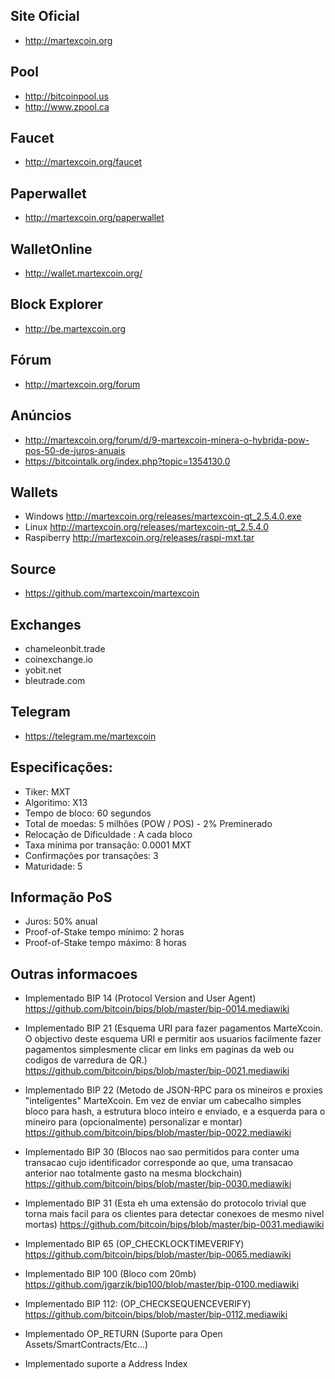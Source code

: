 Site Oficial
------------
- http://martexcoin.org

Pool
----
- http://bitcoinpool.us
- http://www.zpool.ca

Faucet
------
- http://martexcoin.org/faucet

Paperwallet
-----------
- http://martexcoin.org/paperwallet

WalletOnline
------------
- http://wallet.martexcoin.org/

Block Explorer
--------------
- http://be.martexcoin.org

Fórum
-----
- http://martexcoin.org/forum

Anúncios
--------
- http://martexcoin.org/forum/d/9-martexcoin-minera-o-hybrida-pow-pos-50-de-juros-anuais
- https://bitcointalk.org/index.php?topic=1354130.0

Wallets
-------
- Windows http://martexcoin.org/releases/martexcoin-qt_2.5.4.0.exe
- Linux http://martexcoin.org/releases/martexcoin-qt_2.5.4.0
- Raspiberry http://martexcoin.org/releases/raspi-mxt.tar

Source
------
- https://github.com/martexcoin/martexcoin

Exchanges
---------
- chameleonbit.trade
- coinexchange.io
- yobit.net
- bleutrade.com 

Telegram
--------
- https://telegram.me/martexcoin

Especificações:
---------------
- Tiker: MXT
- Algoritimo: X13
- Tempo de bloco: 60 segundos
- Total de moedas: 5 milhões (POW / POS) - 2% Preminerado
- Relocação de Dificuldade : A cada bloco
- Taxa mínima por transação: 0.0001 MXT
- Confirmações por transações: 3
- Maturidade: 5

Informação PoS
--------------
- Juros: 50% anual
- Proof-of-Stake tempo mínimo: 2 horas
- Proof-of-Stake tempo máximo: 8 horas

Outras informacoes
------------------
- Implementado BIP 14 (Protocol Version and User Agent)
  https://github.com/bitcoin/bips/blob/master/bip-0014.mediawiki

- Implementado BIP 21 (Esquema URI para fazer pagamentos MarteXcoin. O objectivo deste esquema URI e permitir aos usuarios facilmente fazer pagamentos simplesmente clicar em links em paginas da web ou codigos de varredura de QR.)
  https://github.com/bitcoin/bips/blob/master/bip-0021.mediawiki

- Implementado BIP 22 (Metodo de JSON-RPC para os mineiros e proxies "inteligentes" MarteXcoin. Em vez de enviar um cabecalho simples bloco para hash, a estrutura bloco inteiro e enviado, e a esquerda para o mineiro para (opcionalmente) personalizar e montar)
  https://github.com/bitcoin/bips/blob/master/bip-0022.mediawiki

- Implementado BIP 30 (Blocos nao sao permitidos para conter uma transacao cujo identificador corresponde ao que, uma transacao anterior nao totalmente gasto na mesma blockchain)
  https://github.com/bitcoin/bips/blob/master/bip-0030.mediawiki

- Implementado BIP 31 (Esta eh uma extensão do protocolo trivial que torna mais facil para os clientes para detectar conexoes de mesmo nivel mortas)
  https://github.com/bitcoin/bips/blob/master/bip-0031.mediawiki

- Implementado BIP 65 (OP_CHECKLOCKTIMEVERIFY)
  https://github.com/bitcoin/bips/blob/master/bip-0065.mediawiki

- Implementado BIP 100 (Bloco com 20mb)
  https://github.com/jgarzik/bip100/blob/master/bip-0100.mediawiki

- Implementado BIP 112: (OP_CHECKSEQUENCEVERIFY)
  https://github.com/bitcoin/bips/blob/master/bip-0112.mediawiki

- Implementado OP_RETURN (Suporte para Open Assets/SmartContracts/Etc...)

- Implementado suporte a Address Index
